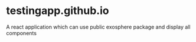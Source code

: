 # testingapp.github.io
A react application which can use public exosphere package and display all components
